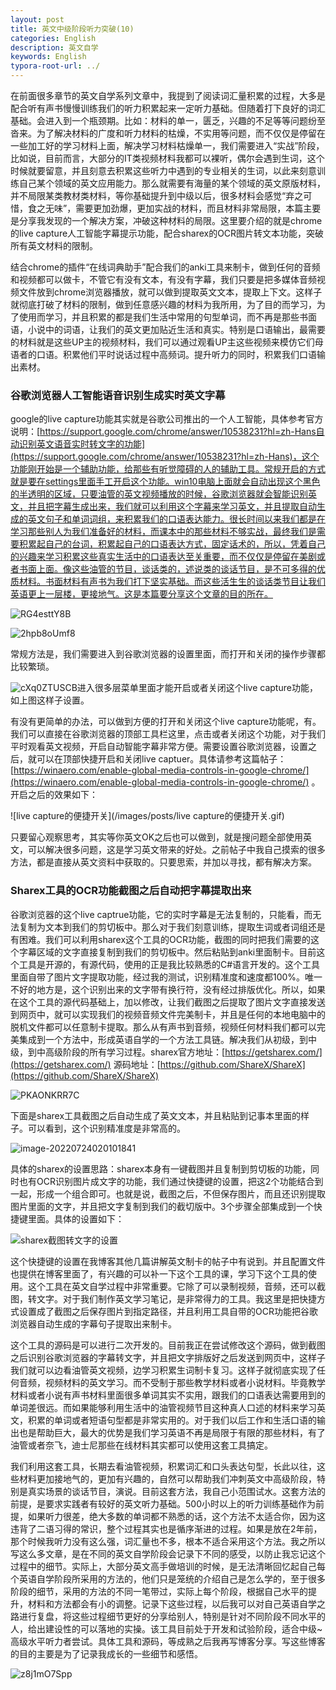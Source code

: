 ```yaml
---
layout: post
title: 英文中级阶段听力突破(10)
categories: English
description: 英文自学
keywords: English
typora-root-url: ../
---
```


在前面很多章节的英文自学系列文章中，我提到了阅读词汇量积累的过程，大多是配合听有声书慢慢训练我们的听力积累起来一定听力基础。但随着打下良好的词汇基础。会进入到一个瓶颈期。比如：材料的单一，匮乏，兴趣的不足等等问题纷至沓来。为了解决材料的广度和听力材料的枯燥，不实用等问题，而不仅仅是停留在一些加工好的学习材料上面，解决学习材料枯燥单一，我们需要进入“实战”阶段，比如说，目前而言，大部分的IT类视频材料我都可以裸听，偶尔会遇到生词，这个时候就要留意，并且刻意去积累这些听力中遇到的专业相关的生词，以此来刻意训练自己某个领域的英文应用能力。那么就需要有海量的某个领域的英文原版材料，并不局限某类教材类材料，等你基础提升到中级以后，很多材料会感觉“弃之可惜，食之无味”，需要更加劲爆，更加实战的材料，而且材料非常局限，本篇主要是分享我发现的一个解决方案，冲破这种材料的局限。这里要介绍的就是chrome的live capture人工智能字幕提示功能，配合sharex的OCR图片转文本功能，突破所有英文材料的限制。

结合chrome的插件“在线词典助手”配合我们的anki工具来制卡，做到任何的音频和视频都可以做卡，不管它有没有文本，有没有字幕，我们只要是把多媒体音频视频文件放到chrome浏览器播放，就可以做到提取英文文本，提取上下文。这样子就彻底打破了材料的限制，做到任意感兴趣的材料为我所用，为了目的而学习，为了使用而学习，并且积累的都是我们生活中常用的句型单词，而不再是那些书面语，小说中的词语，让我们的英文更加贴近生活和真实。特别是口语输出，最需要的材料就是这些UP主的视频材料，我们可以通过观看UP主这些视频来模仿它们母语者的口语。积累他们平时说话过程中高频词。提升听力的同时，积累我们口语输出素材。

### 谷歌浏览器人工智能语音识别生成实时英文字幕

google的live capture功能其实就是谷歌公司推出的一个人工智能，具体参考官方说明：[https://support.google.com/chrome/answer/10538231?hl=zh-Hans自动识别英文语音实时转文字的功能](https://support.google.com/chrome/answer/10538231?hl=zh-Hans)，这个功能刚开始是一个辅助功能，给那些有听觉障碍的人的辅助工具。常规开启的方式就是要在settings里面手工开启这个功能。win10电脑上面就会自动出现这个黑色的半透明的区域，只要油管的英文视频播放的时候，谷歌浏览器就会智能识别英文，并且把字幕生成出来，我们就可以利用这个字幕来学习英文，并且提取自动生成的英文句子和单词词组，来积累我们的口语表达能力。很长时间以来我们都是在学习那些别人为我们准备好的材料，而课本中的那些材料不够实战，最终我们是需要积累起自己的台词，积累起自己的口语表达方式，固定话术的，所以，凭着自己的兴趣来学习积累这些真实生活中的口语表达至关重要，而不仅仅是停留在美剧或者书面上面。像这些油管的节目，谈话类的，述说类的谈话节目，是不可多得的优质材料。书面材料有声书为我们打下坚实基础。而这些活生生的谈话类节目让我们英语更上一层楼，更接地气。这是本篇要分享这个文章的目的所在。

![RG4esttY8B](/images/posts/RG4esttY8B.png)

![2hpb8oUmf8](/images/posts/2hpb8oUmf8.png)

常规方法是，我们需要进入到谷歌浏览器的设置里面，而打开和关闭的操作步骤都比较繁琐。

![cXq0ZTUSCB](/images/posts/cXq0ZTUSCB.png)进入很多层菜单里面才能开启或者关闭这个live capture功能，如上图这样子设置。

有没有更简单的办法，可以做到方便的打开和关闭这个live capture功能呢，有。我们可以直接在谷歌浏览器的顶部工具栏这里，点击或者关闭这个功能，对于我们平时观看英文视频，开启自动智能字幕非常方便。需要设置谷歌浏览器，设置之后，就可以在顶部快捷开启和关闭live captuer。具体请参考这篇帖子：[https://winaero.com/enable-global-media-controls-in-google-chrome/](https://winaero.com/enable-global-media-controls-in-google-chrome/) 。开启之后的效果如下：

![live capture的便捷开关](/images/posts/live capture的便捷开关.gif)

只要留心观察思考，其实等你英文OK之后也可以做到，就是搜问题全部使用英文，可以解决很多问题，这是学习英文带来的好处。之前帖子中我自己摸索的很多方法，都是直接从英文资料中获取的。只要思索，并加以寻找，都有解决方案。



### Sharex工具的OCR功能截图之后自动把字幕提取出来

谷歌浏览器的这个live captrue功能，它的实时字幕是无法复制的，只能看，而无法复制为文本到我们的剪切板中。那么对于我们刻意训练，提取生词或者词组还是有困难。我们可以利用sharex这个工具的OCR功能，截图的同时把我们需要的这个字幕区域的文字直接复制到我们的剪切板中。然后粘贴到anki里面制卡。目前这个工具是开源的，有源代码，使用的正是我比较熟悉的C#语言开发的。这个工具里面自带了图片文字提取功能，经过我的测试，识别精准度和速度都100%。唯一不好的地方是，这个识别出来的文字带有换行符，没有经过排版优化。所以，如果在这个工具的源代码基础上，加以修改，让我们截图之后提取了图片文字直接发送到网页中，就可以实现我们的视频音频文件完美制卡，并且是任何的本地电脑中的脱机文件都可以任意制卡提取。那么从有声书到音频，视频任何材料我们都可以完美集成到一个方法中，形成英语自学的一个方法工具链。解决我们从初级，到中级，到中高级阶段的所有学习过程。sharex官方地址：[https://getsharex.com/](https://getsharex.com/)    源码地址：[https://github.com/ShareX/ShareX](https://github.com/ShareX/ShareX)

![PKAONKRR7C](/images/posts/PKAONKRR7C.png)



下面是sharex工具截图之后自动生成了英文文本，并且粘贴到记事本里面的样子。可以看到，这个识别精准度是非常高的。

![image-20220724020101841](/images/posts/image-20220724020101841.png)



具体的sharex的设置思路：sharex本身有一键截图并且复制到剪切板的功能，同时也有OCR识别图片成文字的功能，我们通过快捷键的设置，把这2个功能结合到一起，形成一个组合即可。也就是说，截图之后，不但保存图片，而且还识别提取图片里面的文字，并且把文字复制到我们的截切版中。3个步骤全部集成到一个快捷键里面。具体的设置如下：

![sharex截图转文字的设置](/images/posts/sharex截图转文字的设置.gif)

这个快捷键的设置在我博客其他几篇讲解英文制卡的帖子中有说到。并且配置文件也提供在博客里面了，有兴趣的可以补一下这个工具的课，学习下这个工具的使用。这个工具在英文自学过程中非常重要。它除了可以录制视频，音频，还可以截图，转文字。对于我们制作英文学习笔记，是非常得力的工具。我这里是把快捷方式设置成了截图之后保存图片到指定路径，并且利用工具自带的OCR功能把谷歌浏览器自动生成的字幕句子提取出来制卡。

这个工具的源码是可以进行二次开发的。目前我正在尝试修改这个源码，做到截图之后识别谷歌浏览器的字幕转文字，并且把文字排版好之后发送到网页中，这样子我们就可以边看油管英文视频，边学习积累生词制卡复习。这样子就彻底实现了任何音频，视频材料的英文学习。而不受制于那些教学材料或者小说材料。毕竟教学材料或者小说有声书材料里面很多单词其实不实用，跟我们的口语表达需要用到的单词差很远。而如果能够利用生活中的油管视频节目这种真人口述的材料来学习英文，积累的单词或者短语句型都是非常实用的。对于我们以后工作和生活口语的输出也是帮助巨大，最大的优势是我们学习英语不再是局限于有限的那些材料，有了油管或者奈飞，迪士尼那些在线材料其实都可以使用这套工具搞定。

我们利用这套工具，长期去看油管视频，积累词汇和口头表达句型，长此以往，这些材料更加接地气的，更加有兴趣的，自然可以帮助我们冲刺英文中高级阶段，特别是真实场景的谈话节目，演说。目前这套方法，我自己小范围试水。这套方法的前提，是要求实践者有较好的英文听力基础。500小时以上的听力训练基础作为前提，如果听力很差，绝大多数的单词都不熟悉的话，这个方法不太适合你，因为这违背了二语习得的常识，整个过程其实也是循序渐进的过程。如果是放在2年前，那个时候我听力没有这么强，词汇量也不多，根本不适合采用这个方法。我之所以写这么多文章，是在不同的英文自学阶段会记录下不同的感受，以防止我忘记这个过程中的细节。实际上，大部分英文高手做培训的时候，是无法清晰回忆起自己每个英语自学阶段所采用的方法的，他们只是笼统的介绍自己是怎么学的，至于很多阶段的细节，采用的方法的不同一笔带过，实际上每个阶段，根据自己水平的提升，材料和方法都会有小的调整。记录下这些过程，以后我可以对自己英语自学之路进行复盘，将这些过程细节更好的分享给别人，特别是针对不同阶段不同水平的人，给出建设性的可以落地的实操。该工具目前处于开发和试验阶段，适合中级~高级水平听力者尝试。具体工具和源码，等成熟之后我再写博客分享。写这些博客的目的主要是为了记录我成长的一些细节和感悟。



![z8j1mO7Spp](/images/posts/z8j1mO7Spp.png)



